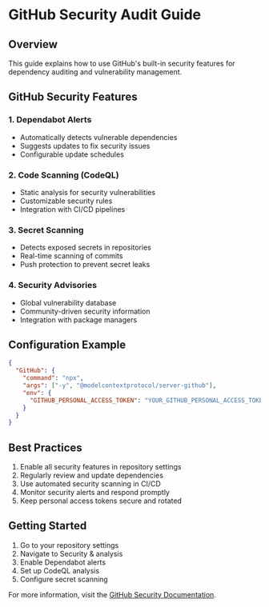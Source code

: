 # GitHub Security Audit Guide

## Overview
This guide explains how to use GitHub's built-in security features for dependency auditing and vulnerability management.

## GitHub Security Features

### 1. Dependabot Alerts
- Automatically detects vulnerable dependencies
- Suggests updates to fix security issues
- Configurable update schedules

### 2. Code Scanning (CodeQL)
- Static analysis for security vulnerabilities
- Customizable security rules
- Integration with CI/CD pipelines

### 3. Secret Scanning
- Detects exposed secrets in repositories
- Real-time scanning of commits
- Push protection to prevent secret leaks

### 4. Security Advisories
- Global vulnerability database
- Community-driven security information
- Integration with package managers

## Configuration Example

```json
{
  "GitHub": {
    "command": "npx",
    "args": ["-y", "@modelcontextprotocol/server-github"],
    "env": {
      "GITHUB_PERSONAL_ACCESS_TOKEN": "YOUR_GITHUB_PERSONAL_ACCESS_TOKEN_HERE"
    }
  }
}
```

## Best Practices

1. Enable all security features in repository settings
2. Regularly review and update dependencies
3. Use automated security scanning in CI/CD
4. Monitor security alerts and respond promptly
5. Keep personal access tokens secure and rotated

## Getting Started

1. Go to your repository settings
2. Navigate to Security & analysis
3. Enable Dependabot alerts
4. Set up CodeQL analysis
5. Configure secret scanning

For more information, visit the [GitHub Security Documentation](https://docs.github.com/en/code-security).
